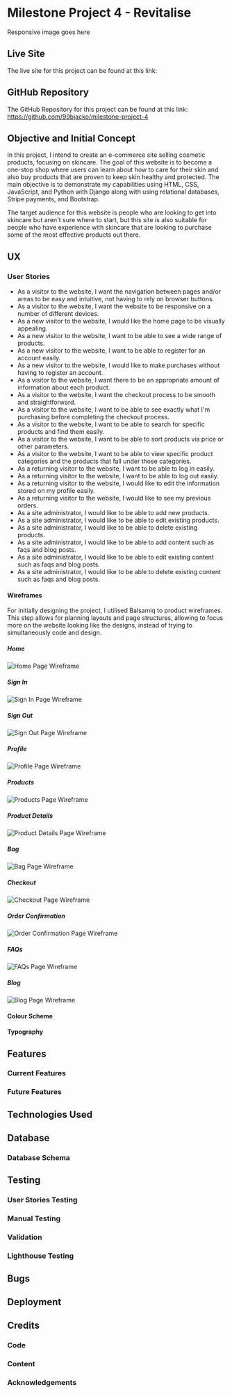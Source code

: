 # Milestone Project 4 - Revitalise

Responsive image goes here

## Live Site

The live site for this project can be found at this link:

## GitHub Repository

The GitHub Repository for this project can be found at this link: <https://github.com/99bjacko/milestone-project-4>

## Objective and Initial Concept

In this project, I intend to create an e-commerce site selling cosmetic products, focusing on skincare. The goal of this website is to become a one-stop shop where users can learn about how to care for their skin and also buy products that are proven to keep skin healthy and protected. The main objective is to demonstrate my capabilities using HTML, CSS, JavaScript, and Python with Django along with using relational databases, Stripe payments, and Bootstrap.

The target audience for this website is people who are looking to get into skincare but aren't sure where to start, but this site is also suitable for people who have experience with skincare that are looking to purchase some of the most effective products out there.

## UX

### User Stories

- As a visitor to the website, I want the navigation between pages and/or areas to be easy and intuitive, not having to rely on browser buttons.
- As a visitor to the website, I want the website to be responsive on a number of different devices.
- As a new visitor to the website, I would like the home page to be visually appealing.
- As a new visitor to the website, I want to be able to see a wide range of products.
- As a new visitor to the website, I want to be able to register for an account easily.
- As a new visitor to the website, I would like to make purchases without having to register an account.
- As a visitor to the website, I want there to be an appropriate amount of information about each product.
- As a visitor to the website, I want the checkout process to be smooth and straightforward.
- As a visitor to the website, I want to be able to see exactly what I'm purchasing before completing the checkout process.
- As a visitor to the website, I want to be able to search for specific products and find them easily.
- As a visitor to the website, I want to be able to sort products via price or other parameters.
- As a visitor to the website, I want to be able to view specific product categories and the products that fall under those categories.
- As a returning visitor to the website, I want to be able to log in easily.
- As a returning visitor to the website, I want to be able to log out easily.
- As a returning visitor to the website, I would like to edit the information stored on my profile easily.
- As a returning visitor to the website, I would like to see my previous orders.
- As a site administrator, I would like to be able to add new products.
- As a site administrator, I would like to be able to edit existing products.
- As a site administrator, I would like to be able to delete existing products.
- As a site administrator, I would like to be able to add content such as faqs and blog posts.
- As a site administrator, I would like to be able to edit existing content such as faqs and blog posts.
- As a site administrator, I would like to be able to delete existing content such as faqs and blog posts.

#### Wireframes

For initially designing the project, I utilised Balsamiq to product wireframes. This step allows for planning layouts and page structures, allowing to focus more on the website looking like the designs, instead of trying to simultaneously code and design.

##### Home

![Home Page Wireframe](./documentation/wireframes/home_page_wireframe.png)

##### Sign In

![Sign In Page Wireframe](./documentation/wireframes/sign_in_page_wireframe.png)

##### Sign Out

![Sign Out Page Wireframe](./documentation/wireframes/sign_up_page_wireframe.png)

##### Profile

![Profile Page Wireframe](./documentation/wireframes/profile_page_wireframe.png)

##### Products

![Products Page Wireframe](./documentation/wireframes/products_page_wireframe.png)

##### Product Details

![Product Details Page Wireframe](./documentation/wireframes/product_details_page_wireframe.png)

##### Bag

![Bag Page Wireframe](./documentation/wireframes/bag_page_wireframe.png)

##### Checkout

![Checkout Page Wireframe](./documentation/wireframes/checkout_page_wireframe.png)

##### Order Confirmation

![Order Confirmation Page Wireframe](./documentation/wireframes/order_confirmation_page_wireframe.png)

##### FAQs

![FAQs Page Wireframe](./documentation/wireframes/faqs_page_wireframe.png)

##### Blog

![Blog Page Wireframe](./documentation/wireframes/blog_page_wireframe.png)

#### Colour Scheme

#### Typography

## Features

### Current Features

### Future Features

## Technologies Used

## Database

### Database Schema

## Testing

### User Stories Testing

### Manual Testing

### Validation

### Lighthouse Testing

## Bugs

## Deployment

## Credits

### Code

### Content

### Acknowledgements
